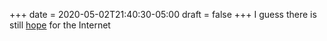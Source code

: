 +++
date = 2020-05-02T21:40:30-05:00
draft = false
+++
I guess there is still [hope](https://www.icann.org/news/blog/icann-board-withholds-consent-for-a-change-of-control-of-the-public-interest-registry-pir) for the Internet